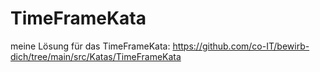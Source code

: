 # TimeFrameKata

meine Lösung für das TimeFrameKata: https://github.com/co-IT/bewirb-dich/tree/main/src/Katas/TimeFrameKata

